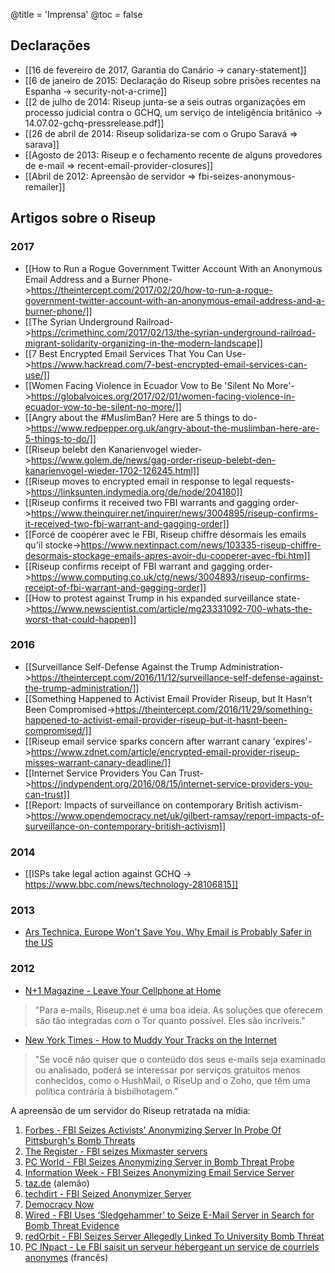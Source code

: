@title = 'Imprensa'
@toc = false

## Declarações

* [[16 de fevereiro de 2017, Garantia do Canário -> canary-statement]]
* [[6 de janeiro de 2015: Declaração do Riseup sobre prisões recentes na Espanha -> security-not-a-crime]]
* [[2 de julho de 2014: Riseup junta-se a seis outras organizações em processo judicial contra o GCHQ, um serviço de inteligência britânico -> 14.07.02-gchq-pressrelease.pdf]]
* [[26 de abril de 2014: Riseup solidariza-se com o Grupo Saravá => sarava]]
* [[Agosto de 2013: Riseup e o fechamento recente de alguns provedores de e-mail => recent-email-provider-closures]]
* [[Abril de 2012: Apreensão de servidor => fbi-seizes-anonymous-remailer]]

## Artigos sobre o Riseup

### 2017

* [[How to Run a Rogue Government Twitter Account With an Anonymous Email Address and a Burner Phone->https://theintercept.com/2017/02/20/how-to-run-a-rogue-government-twitter-account-with-an-anonymous-email-address-and-a-burner-phone/]]
* [[The Syrian Underground Railroad->https://crimethinc.com/2017/02/13/the-syrian-underground-railroad-migrant-solidarity-organizing-in-the-modern-landscape]]
* [[7 Best Encrypted Email Services That You Can Use->https://www.hackread.com/7-best-encrypted-email-services-can-use/]]
* [[Women Facing Violence in Ecuador Vow to Be 'Silent No More'->https://globalvoices.org/2017/02/01/women-facing-violence-in-ecuador-vow-to-be-silent-no-more/]]
* [[Angry about the #MuslimBan? Here are 5 things to do->https://www.redpepper.org.uk/angry-about-the-muslimban-here-are-5-things-to-do/]]
* [[Riseup belebt den Kanarienvogel wieder->https://www.golem.de/news/gag-order-riseup-belebt-den-kanarienvogel-wieder-1702-126245.html]]
* [[Riseup moves to encrypted email in response to legal requests->https://linksunten.indymedia.org/de/node/204180]]
* [[Riseup confirms it received two FBI warrants and gagging order->https://www.theinquirer.net/inquirer/news/3004895/riseup-confirms-it-received-two-fbi-warrant-and-gagging-order]]
* [[Forcé de coopérer avec le FBI, Riseup chiffre désormais les emails qu'il stocke->https://www.nextinpact.com/news/103335-riseup-chiffre-desormais-stockage-emails-apres-avoir-du-cooperer-avec-fbi.htm]]
* [[Riseup confirms receipt of FBI warrant and gagging order->https://www.computing.co.uk/ctg/news/3004893/riseup-confirms-receipt-of-fbi-warrant-and-gagging-order]]
* [[How to protest against Trump in his expanded surveillance state->https://www.newscientist.com/article/mg23331092-700-whats-the-worst-that-could-happen]]

### 2016

* [[Surveillance Self-Defense Against the Trump Administration->https://theintercept.com/2016/11/12/surveillance-self-defense-against-the-trump-administration/]]
* [[Something Happened to Activist Email Provider Riseup, but It Hasn’t Been Compromised->https://theintercept.com/2016/11/29/something-happened-to-activist-email-provider-riseup-but-it-hasnt-been-compromised/]]
* [[Riseup email service sparks concern after warrant canary 'expires'->https://www.zdnet.com/article/encrypted-email-provider-riseup-misses-warrant-canary-deadline/]]
* [[Internet Service Providers You Can Trust->https://indypendent.org/2016/08/15/internet-service-providers-you-can-trust]]
* [[Report: Impacts of surveillance on contemporary British activism->https://www.opendemocracy.net/uk/gilbert-ramsay/report-impacts-of-surveillance-on-contemporary-british-activism]]

### 2014

* [[ISPs take legal action against GCHQ -> https://www.bbc.com/news/technology-28106815]]

### 2013

* [Ars Technica, Europe Won't Save You, Why Email is Probably Safer in the US](https://arstechnica.com/tech-policy/2013/10/europe-wont-save-you-why-e-mail-is-probably-safer-in-the-us/)

### 2012

* [N+1 Magazine - Leave Your Cellphone at Home](https://nplusonemag.com/leave-your-cellphone-at-home)

> "Para e-mails, Riseup.net é uma boa ideia. As soluções que oferecem são tão integradas com o Tor quanto possível. Eles são incríveis."

* [New York Times - How to Muddy Your Tracks on the Internet](https://www.nytimes.com/2012/05/03/technology/personaltech/how-to-muddy-your-tracks-on-the-internet.html)

> "Se você não quiser que o conteúdo dos seus e-mails seja examinado ou analisado, poderá se interessar por serviços gratuitos menos conhecidos, como o HushMail, o RiseUp and o Zoho, que têm uma política contrária à bisbilhotagem."

A apreensão de um servidor do Riseup retratada na mídia:

1. [Forbes - FBI Seizes Activists' Anonymizing Server In Probe Of Pittsburgh's Bomb Threats](https://www.forbes.com/sites/andygreenberg/2012/04/19/fbi-seizes-activists-anonymizing-server-in-probe-of-pittsburghs-bomb-threats/)
1. [The Register - FBI seizes Mixmaster servers](https://www.theregister.co.uk/2012/04/19/mixmaster_servers_seized/)
1. [PC World - FBI Seizes Anonymizing Server in Bomb Threat Probe](https://www.pcworld.com/businesscenter/article/254128/fbi_seizes_anonymizing_server_in_bomb_threat_probe.html)
1. [Information Week - FBI Seizes Anonymizing Email Service Server](https://www.informationweek.com/news/security/government/232900643)
1. [taz.de](https://taz.de/!91855/) (alemão)
1. [techdirt - FBI Seized Anonymizer Server](https://www.techdirt.com/articles/20120420/04570818576/fbi-seized-anonymizer-server.shtml)
1. [Democracy Now](https://www.democracynow.org/2012/4/20/headlines#4208)
1. [Wired - FBI Uses ‘Sledgehammer’ to Seize E-Mail Server in Search for Bomb Threat Evidence](https://www.wired.com/threatlevel/2012/04/fbi-seizes-server/)
1. [redOrbit - FBI Seizes Server Allegedly Linked To University Bomb Threat](https://www.redorbit.com/news/technology/1112518546/fbi-seizes-server-allegedly-linked-to-university-bomb-threat/)
1. [PC INpact - Le FBI saisit un serveur hébergeant un service de courriels anonymes](https://www.pcinpact.com/news/70383-fbi-serveur-mixmaster-remailer-anonymat.htm) (francês)


